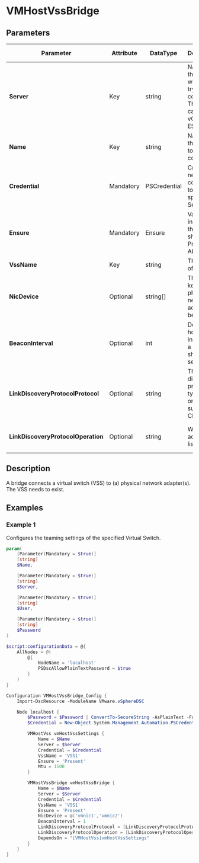 # VMHostVssBridge

## Parameters

| Parameter | Attribute | DataType | Description | Allowed Values |
| --- | --- | --- | --- | --- |
| **Server** | Key | string | Name of the Server we are trying to connect to. The Server can be a vCenter or ESXi. ||
| **Name** | Key | string | Name of the VMHost to configure. ||
| **Credential** | Mandatory | PSCredential | Credentials needed for connection to the specified Server. ||
| **Ensure** | Mandatory | Ensure | Value indicating if the VSS should be Present or Absent. | Present, Absent |
| **VssName** | Key | string | The name of the VSS. ||
| **NicDevice** | Optional | string[] | The list of keys of the physical network adapters to be bridged. ||
| **BeaconInterval** | Optional | int | Determines how often, in seconds, a beacon should be sent. ||
| **LinkDiscoveryProtocolProtocol** | Optional | string | The discovery protocol type. VSS only supports CDP. | CDP |
| **LinkDiscoveryProtocolOperation** | Optional | string | Whether to advertise or listen. | Advertise, Both, Listen, None |

## Description

A bridge connects a virtual switch (VSS) to (a) physical network adapter(s). The VSS needs to exist.

## Examples

### Example 1

Configures the teaming settings of the specified Virtual Switch.

````powershell
param(
    [Parameter(Mandatory = $true)]
    [string]
    $Name,

    [Parameter(Mandatory = $true)]
    [string]
    $Server,

    [Parameter(Mandatory = $true)]
    [string]
    $User,

    [Parameter(Mandatory = $true)]
    [string]
    $Password
)

$script:configurationData = @{
    AllNodes = @(
        @{
            NodeName = 'localhost'
            PSDscAllowPlainTextPassword = $true
        }
    )
}

Configuration VMHostVssBridge_Config {
    Import-DscResource -ModuleName VMware.vSphereDSC

    Node localhost {
        $Password = $Password | ConvertTo-SecureString -AsPlainText -Force
        $Credential = New-Object System.Management.Automation.PSCredential($User, $Password)

        VMHostVss vmHostVssSettings {
            Name = $Name
            Server = $Server
            Credential = $Credential
            VssName = 'VSS1'
            Ensure = 'Present'
            Mtu = 1500
        }

        VMHostVssBridge vmHostVssBridge {
            Name = $Name
            Server = $Server
            Credential = $Credential
            VssName = 'VSS1'
            Ensure = 'Present'
            NicDevice = @('vmnic1','vmnic2')
            BeaconInterval = 1
            LinkDiscoveryProtocolProtocol = [LinkDiscoveryProtocolProtocol]::CDP
            LinkDiscoveryProtocolOperation = [LinkDiscoveryProtocolOperation]::Listen
            DependsOn = "[VMHostVss]vmHostVssSettings"
        }
    }
}
````
